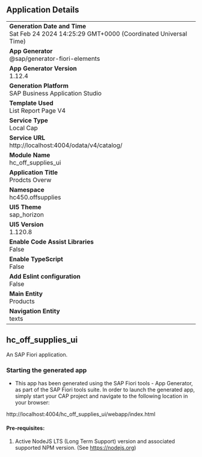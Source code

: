 ## Application Details
|               |
| ------------- |
|**Generation Date and Time**<br>Sat Feb 24 2024 14:25:29 GMT+0000 (Coordinated Universal Time)|
|**App Generator**<br>@sap/generator-fiori-elements|
|**App Generator Version**<br>1.12.4|
|**Generation Platform**<br>SAP Business Application Studio|
|**Template Used**<br>List Report Page V4|
|**Service Type**<br>Local Cap|
|**Service URL**<br>http://localhost:4004/odata/v4/catalog/
|**Module Name**<br>hc_off_supplies_ui|
|**Application Title**<br>Prodcts Overw|
|**Namespace**<br>hc450.offsupplies|
|**UI5 Theme**<br>sap_horizon|
|**UI5 Version**<br>1.120.8|
|**Enable Code Assist Libraries**<br>False|
|**Enable TypeScript**<br>False|
|**Add Eslint configuration**<br>False|
|**Main Entity**<br>Products|
|**Navigation Entity**<br>texts|

## hc_off_supplies_ui

An SAP Fiori application.

### Starting the generated app

-   This app has been generated using the SAP Fiori tools - App Generator, as part of the SAP Fiori tools suite.  In order to launch the generated app, simply start your CAP project and navigate to the following location in your browser:

http://localhost:4004/hc_off_supplies_ui/webapp/index.html

#### Pre-requisites:

1. Active NodeJS LTS (Long Term Support) version and associated supported NPM version.  (See https://nodejs.org)


